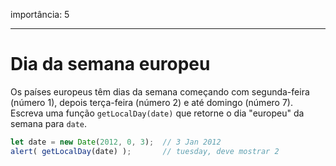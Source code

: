 importância: 5

---

# Dia da semana europeu

Os países europeus têm dias da semana começando com segunda-feira (número 1), depois terça-feira (número 2) e até domingo (número 7). Escreva uma função `getLocalDay(date)` que retorne o dia "europeu" da semana para `date`.

```js no-beautify
let date = new Date(2012, 0, 3);  // 3 Jan 2012
alert( getLocalDay(date) );       // tuesday, deve mostrar 2
```
